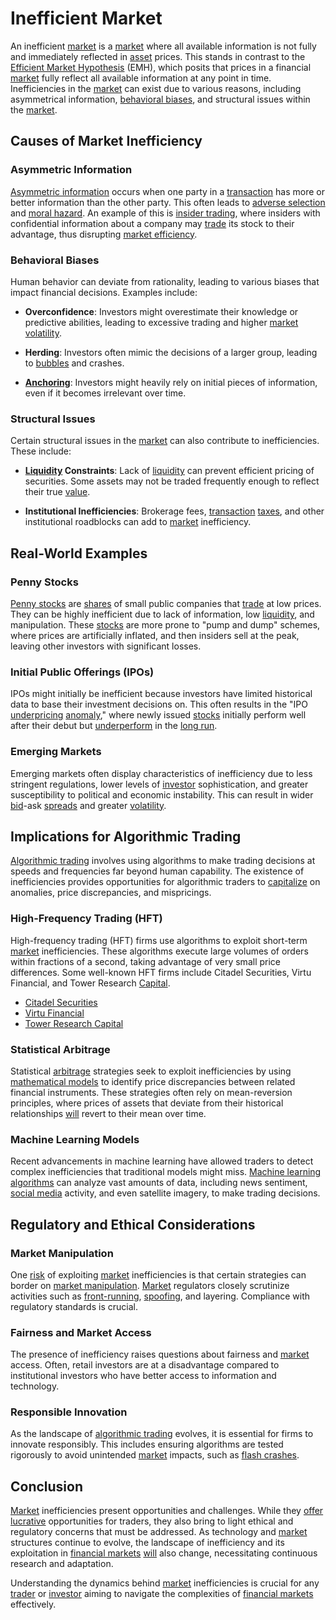 # Inefficient Market

An inefficient [market](../m/market.md) is a [market](../m/market.md) where all available information is not fully and immediately reflected in [asset](../a/asset.md) prices. This stands in contrast to the [Efficient Market Hypothesis](../e/efficient_market_hypothesis.md) (EMH), which posits that prices in a financial [market](../m/market.md) fully reflect all available information at any point in time. Inefficiencies in the [market](../m/market.md) can exist due to various reasons, including asymmetrical information, [behavioral biases](../b/behavioral_biases_in_trading.md), and structural issues within the [market](../m/market.md).

## Causes of Market Inefficiency

### Asymmetric Information

[Asymmetric information](../a/asymmetric_information.md) occurs when one party in a [transaction](../t/transaction.md) has more or better information than the other party. This often leads to [adverse selection](../a/adverse_selection.md) and [moral hazard](../m/moral_hazard.md). An example of this is [insider trading](../i/insider.md), where insiders with confidential information about a company may [trade](../t/trade.md) its stock to their advantage, thus disrupting [market efficiency](../m/market_efficiency.md).

### Behavioral Biases

Human behavior can deviate from rationality, leading to various biases that impact financial decisions. Examples include:

- **Overconfidence**: Investors might overestimate their knowledge or predictive abilities, leading to excessive trading and higher [market](../m/market.md) [volatility](../v/volatility.md).
  
- **Herding**: Investors often mimic the decisions of a larger group, leading to [bubbles](../b/bubble.md) and crashes.

- **[Anchoring](../a/anchoring.md)**: Investors might heavily rely on initial pieces of information, even if it becomes irrelevant over time.

### Structural Issues

Certain structural issues in the [market](../m/market.md) can also contribute to inefficiencies. These include:

- **[Liquidity](../l/liquidity.md) Constraints**: Lack of [liquidity](../l/liquidity.md) can prevent efficient pricing of securities. Some assets may not be traded frequently enough to reflect their true [value](../v/value.md).

- **Institutional Inefficiencies**: Brokerage fees, [transaction](../t/transaction.md) [taxes](../t/taxes.md), and other institutional roadblocks can add to [market](../m/market.md) inefficiency.

## Real-World Examples

### Penny Stocks

[Penny stocks](../p/penny_stocks.md) are [shares](../s/shares.md) of small public companies that [trade](../t/trade.md) at low prices. They can be highly inefficient due to lack of information, low [liquidity](../l/liquidity.md), and manipulation. These [stocks](../s/stock.md) are more prone to "pump and dump" schemes, where prices are artificially inflated, and then insiders sell at the peak, leaving other investors with significant losses.

### Initial Public Offerings (IPOs)

IPOs might initially be inefficient because investors have limited historical data to base their investment decisions on. This often results in the "IPO [underpricing](../u/underpricing.md) [anomaly](../a/anomaly.md)," where newly issued [stocks](../s/stock.md) initially perform well after their debut but [underperform](../u/underperform.md) in the [long run](../l/long_run.md).

### Emerging Markets

Emerging markets often display characteristics of inefficiency due to less stringent regulations, lower levels of [investor](../i/investor.md) sophistication, and greater susceptibility to political and economic instability. This can result in wider [bid](../b/bid.md)-ask [spreads](../s/spreads.md) and greater [volatility](../v/volatility.md).

## Implications for Algorithmic Trading

[Algorithmic trading](../a/accountability.md) involves using algorithms to make trading decisions at speeds and frequencies far beyond human capability. The existence of inefficiencies provides opportunities for algorithmic traders to [capitalize](../c/capitalize.md) on anomalies, price discrepancies, and mispricings.

### High-Frequency Trading (HFT)

High-frequency trading (HFT) firms use algorithms to exploit short-term [market](../m/market.md) inefficiencies. These algorithms execute large volumes of orders within fractions of a second, taking advantage of very small price differences. Some well-known HFT firms include Citadel Securities, Virtu Financial, and Tower Research [Capital](../c/capital.md).

- [Citadel Securities](https://www.citadelsecurities.com/)
- [Virtu Financial](https://www.virtu.com/)
- [Tower Research Capital](https://www.tower-research.com/)

### Statistical Arbitrage

Statistical [arbitrage](../a/arbitrage.md) strategies seek to exploit inefficiencies by using [mathematical models](../m/mathematical_models_in_trading.md) to identify price discrepancies between related financial instruments. These strategies often rely on mean-reversion principles, where prices of assets that deviate from their historical relationships [will](../w/will.md) revert to their mean over time.

### Machine Learning Models

Recent advancements in machine learning have allowed traders to detect complex inefficiencies that traditional models might miss. [Machine learning algorithms](../m/machine_learning_algorithms_in_trading.md) can analyze vast amounts of data, including news sentiment, [social media](../s/social_media.md) activity, and even satellite imagery, to make trading decisions.

## Regulatory and Ethical Considerations

### Market Manipulation

One [risk](../r/risk.md) of exploiting [market](../m/market.md) inefficiencies is that certain strategies can border on [market manipulation](../m/market_manipulation.md). [Market](../m/market.md) regulators closely scrutinize activities such as [front-running](../f/front-running.md), [spoofing](../s/spoofing.md), and layering. Compliance with regulatory standards is crucial.

### Fairness and Market Access

The presence of inefficiency raises questions about fairness and [market](../m/market.md) access. Often, retail investors are at a disadvantage compared to institutional investors who have better access to information and technology.

### Responsible Innovation

As the landscape of [algorithmic trading](../a/accountability.md) evolves, it is essential for firms to innovate responsibly. This includes ensuring algorithms are tested rigorously to avoid unintended [market](../m/market.md) impacts, such as [flash crashes](../f/flash_crashes.md).

## Conclusion

[Market](../m/market.md) inefficiencies present opportunities and challenges. While they [offer](../o/offer.md) [lucrative](../l/lucrative.md) opportunities for traders, they also bring to light ethical and regulatory concerns that must be addressed. As technology and [market](../m/market.md) structures continue to evolve, the landscape of inefficiency and its exploitation in [financial markets](../f/financial_market.md) [will](../w/will.md) also change, necessitating continuous research and adaptation.

Understanding the dynamics behind [market](../m/market.md) inefficiencies is crucial for any [trader](../t/trader.md) or [investor](../i/investor.md) aiming to navigate the complexities of [financial markets](../f/financial_market.md) effectively.